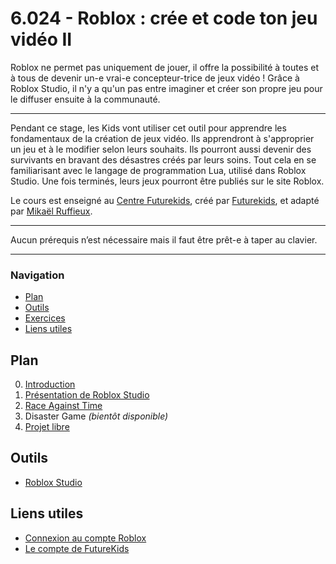 # 6.024 - Roblox : crée et code ton jeu vidéo II

Roblox ne permet pas uniquement de jouer, il offre la possibilité à toutes et à tous de devenir un-e vrai-e concepteur-trice de jeux vidéo ! Grâce à Roblox Studio, il n'y a qu'un pas entre imaginer et créer son propre jeu pour le diffuser ensuite à la communauté.

***

Pendant ce stage, les Kids vont utiliser cet outil pour apprendre les fondamentaux de la création de jeux vidéo.  Ils apprendront à s'approprier un jeu et à le modifier selon leurs souhaits. Ils pourront aussi devenir des survivants en bravant des désastres créés par leurs soins. Tout cela en se familiarisant avec le langage de programmation Lua, utilisé dans Roblox Studio. Une fois terminés, leurs jeux pourront être publiés sur le site Roblox.

Le cours est enseigné au <a href="https://futurekids.io/contact/fr" target="_blank">Centre Futurekids</a>, créé par <a href="https://futurekids.io/" target="_blank">Futurekids</a>, et adapté par <a href="https://redox-prod.ch" target="_blank">Mikaël Ruffieux</a>.

***

Aucun prérequis n’est nécessaire mais il faut être prêt-e à taper au clavier.

***

### Navigation

- [Plan](#plan)
- [Outils](#outils)
- [Exercices](#exercices)
- [Liens utiles](#liens-utiles)

## Plan

0. <a href="https://futurekids-io.github.io/6.024-roblox/cours0/#1" target="_blank">Introduction</a>
1. <a href="https://futurekids-io.github.io/6.024-roblox/cours1/#1" target="_blank">Présentation de Roblox Studio</a>
2. <a href="https://futurekids-io.github.io/6.024-roblox/cours2/#1" target="_blank">Race Against Time</a>
3. Disaster Game *(bientôt disponible)*<!--<a href="https://futurekids-io.github.io/6.024-roblox/cours3/#1" target="_blank">Disaster Game</a>-->
4. <a href="https://futurekids-io.github.io/6.024-roblox/cours5/#1" target="_blank">Projet libre</a>


## Outils

- <a href="https://www.roblox.com/create" target="_blank">Roblox Studio</a> 

## Liens utiles

- <a href="https://www.roblox.com/login" target="_blank">Connexion au compte Roblox</a>
- <a href="https://www.roblox.com/users/1402408788/profile" target="_blank">Le compte de FutureKids</a>
